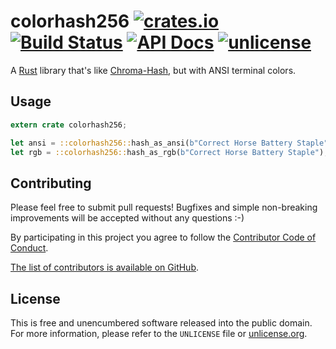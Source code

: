 # colorhash256 [![crates.io](https://img.shields.io/crates/v/colorhash256.svg)](https://crates.io/crates/colorhash256) [![Build Status](https://img.shields.io/travis/myfreeweb/colorhash256.svg?style=flat)](https://travis-ci.org/myfreeweb/colorhash256) [![API Docs](https://img.shields.io/badge/api-docs-yellow.svg?style=flat)](https://myfreeweb.github.io/autodocs/colorhash256/colorhash256) [![unlicense](https://img.shields.io/badge/un-license-green.svg?style=flat)](http://unlicense.org)

A [Rust] library that's like [Chroma-Hash], but with ANSI terminal colors.

[Rust]: https://www.rust-lang.org
[Chroma-Hash]: https://github.com/mattt/Chroma-Hash/

## Usage

```rust
extern crate colorhash256;

let ansi = ::colorhash256::hash_as_ansi(b"Correct Horse Battery Staple");
let rgb = ::colorhash256::hash_as_rgb(b"Correct Horse Battery Staple");
```

## Contributing

Please feel free to submit pull requests!
Bugfixes and simple non-breaking improvements will be accepted without any questions :-)

By participating in this project you agree to follow the [Contributor Code of Conduct](http://contributor-covenant.org/version/1/2/0/).

[The list of contributors is available on GitHub](https://github.com/myfreeweb/colorhash256/graphs/contributors).

## License

This is free and unencumbered software released into the public domain.  
For more information, please refer to the `UNLICENSE` file or [unlicense.org](http://unlicense.org).
